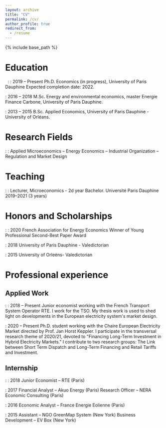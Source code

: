 ```yaml
---
layout: archive
title: "CV"
permalink: /cv/
author_profile: true
redirect_from:
  - /resume
---
```


{% include base_path %}

Education
==========
&nbsp;
: 
: 2019 – Present	Ph.D. Economics (in progress), University of Paris Dauphine Expected completion date:  2022.

: 2016 – 2018		M.Sc. Energy and environmental economics, master Energie Finance Carbone, University of Paris Dauphine.

: 2013 – 2015		B.Sc. Applied Economics, University of Paris Dauphine - University of Orléans.


Research Fields
==========
: 
: Applied Microeconomics – Energy Economics – Industrial Organization – Regulation and Market Design


Teaching
==========
: 
: Lecturer, Microeconomics - 2d year Bachelor. Université Paris Dauphine 2019–2021 (3 years)


Honors and Scholarships
==========
: 
: 2020		French Association for Energy Economics Winner of Young Professional Second-Best Paper Award

: 2018		University of Paris Dauphine - Valedictorian 

: 2015		University of Orleéns- Valedictorian 


Professional experience
==========

Applied Work	
----------
: 
: 2018 – Present	Junior economist working with the French Transport System Operator RTE. I work for the TSO. My thesis work is used to shed light on developments in the European electricity system's market design.


: 2020 – Present	Ph.D. student working with the Chaire European Electricity Market directed by Prof. Jan Horst Keppler. I participate in the transversal research theme of         2020/21, devoted to "Financing Long-Term Investment in Hybrid Electricity Markets." I contribute to two research groups: The Link between Short Term Dispatch and Long-Term Financing and Retail Tariffs and Investment.

Internship
----------
: 
: 2018		Junior Economist – RTE (Paris)

: 2017		Financial Analyst – Akuo Energy (Paris)
		Research Officer – NERA Economic Consulting (Paris)

: 2016		Economic Analyst – France Energie Eolienne (Paris)

: 2015		Assistant – NGO GreenMap System (New York)
		Business Development – EV Box (New York)
